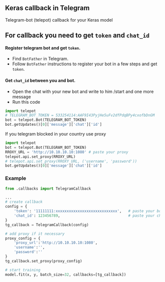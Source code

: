 ## Keras callback in Telegram
Telegram-bot (telepot) callback for your Keras model

## For callback you need to get `token` and `chat_id`

#### Register telegram bot and get `token`.  
 - Find `BotFather` in Telegram.
 - Follow `BotFather` instructions to register your bot in a few steps and get `token`.

#### Get `chat_id` between you and bot.
 - Open the chat with your new bot and write to him /start and one more message
 - Run this code

```python
import telepot
# TELEGRAM_BOT_TOKEN = 533254114:AAF9I43PyjHe5uFv2dfPdqBPy4cxofbDnGM
bot = telepot.Bot(TELEGRAM_BOT_TOKEN)
bot.getUpdates()[0]['message']['chat']['id']
```

If you telegram blocked in your country use proxy
```python
import telepot
bot = telepot.Bot(TELEGRAM_BOT_TOKEN)
RROXY_URL = 'http://10.10.10.10:1080' # paste your proxy
telepot.api.set_proxy(RROXY_URL)
# telepot.api.set_proxy(RROXY_URL, ('username', 'password')) 
bot.getUpdates()[0]['message']['chat']['id']
```

### Example

```python
from .callbacks import TelegramCallback

...
# create callback
config = {
    'token': '11111111:xxxxxxxxxxxxxxxxxxxxxxxxxxxx',   # paste your bot token
    'chat_id': 123456789,                               # paste your chat_id
}
tg_callback = TelegramCallback(config)

# add proxy if it necessary
proxy_config = {
    'proxy_url':'http://10.10.10.10:1080',
    'username':'',
    'password':''
}
tg_callback.set_proxy(proxy_config)

# start training
model.fit(x, y, batch_size=32, callbacks=[tg_callback])
```

